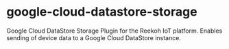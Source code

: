 # google-cloud-datastore-storage
Google Cloud DataStore Storage Plugin for the Reekoh IoT platform. Enables sending of device data to a Google Cloud DataStore instance.
